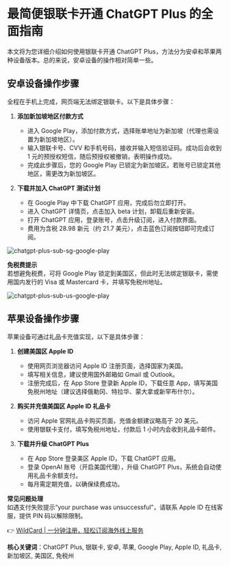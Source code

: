 # 最简便银联卡开通 ChatGPT Plus 的全面指南

本文将为您详细介绍如何使用银联卡开通 ChatGPT Plus，方法分为安卓和苹果两种设备版本。总的来说，安卓设备的操作相对简单一些。

## 安卓设备操作步骤

全程在手机上完成，网页端无法绑定银联卡。以下是具体步骤：

1. **添加新加坡地区付款方式**  
   - 进入 Google Play，添加付款方式，选择账单地址为新加坡（代理也需设置为新加坡地区）。
   - 输入银联卡号、CVV 和手机号码，接收并输入短信验证码。成功后会收到 1 元的预授权短信，随后预授权被撤销，表明操作成功。
   - 完成此步骤后，您的 Google Play 已锁定为新加坡区。若账号已锁定其他地区，需更改为新加坡区。

2. **下载并加入 ChatGPT 测试计划**  
   - 在 Google Play 中下载 ChatGPT 应用，完成后勿立即打开。
   - 进入 ChatGPT 详情页，点击加入 beta 计划，卸载后重新安装。
   - 打开 ChatGPT 应用，登录账号，点击升级订阅，进入付款界面。
   - 费用为含税 28.98 新元（约 21.7 美元），点击蓝色订阅按钮即可完成订阅。

![chatgpt-plus-sub-sg-google-play](https://bbtdd.com/img/03747508651.webp)

**免税费提示**  
若想避免税费，可将 Google Play 锁定到美国区，但此时无法绑定银联卡，需使用国内发行的 Visa 或 Mastercard 卡，并填写免税州地址。

![chatgpt-plus-sub-us-google-play](https://bbtdd.com/img/54632397628.webp)

## 苹果设备操作步骤

苹果设备可通过礼品卡充值实现，以下是具体步骤：

1. **创建美国区 Apple ID**  
   - 使用网页浏览器访问 Apple ID 注册页面，选择国家为美国。
   - 填写相关信息，建议使用国外邮箱如 Gmail 或 Outlook。
   - 注册完成后，在 App Store 登录新 Apple ID，下载任意 App，填写美国免税州地址（建议选择俄勒冈、特拉华、蒙大拿或新罕布什尔）。

2. **购买并充值美国区 Apple ID 礼品卡**  
   - 访问 Apple 官网礼品卡购买页面，充值金额建议略高于 20 美元。
   - 使用银联卡支付，填写免税州地址，付款后 1 小时内会收到礼品卡邮件。

3. **下载并升级 ChatGPT Plus**  
   - 在 App Store 登录美区 Apple ID，下载 ChatGPT 应用。
   - 登录 OpenAI 账号（开启美国代理），升级 ChatGPT Plus，系统会自动使用礼品卡余额支付。
   - 每月需定期充值，以确保续费成功。

**常见问题处理**  
如遇支付失败提示“your purchase was unsuccessful”，请联系 Apple ID 在线客服，提供 PIN 码以解除限制。

👉 [WildCard | 一分钟注册，轻松订阅海外线上服务](https://bbtdd.com/WildCard)



**核心关键词**：ChatGPT Plus, 银联卡, 安卓, 苹果, Google Play, Apple ID, 礼品卡, 新加坡区, 美国区, 免税州